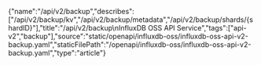 {"name":"/api/v2/backup","describes":["/api/v2/backup/kv","/api/v2/backup/metadata","/api/v2/backup/shards/{shardID}"],"title":"/api/v2/backup\nInfluxDB OSS API Service","tags":["api-v2","backup"],"source":"static/openapi/influxdb-oss/influxdb-oss-api-v2-backup.yaml","staticFilePath":"/openapi/influxdb-oss/influxdb-oss-api-v2-backup.yaml","type":"article"}
